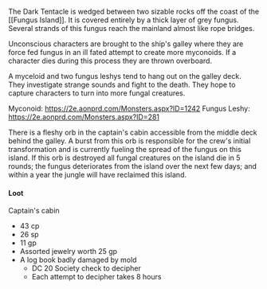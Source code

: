 The Dark Tentacle is wedged between two sizable rocks off the coast of the [[Fungus Island]]. It is covered entirely by a thick layer of grey fungus. Several strands of this fungus reach the mainland almost like rope bridges.

Unconscious characters are brought to the ship's galley where they are force fed fungus in an ill fated attempt to create more myconoids. If a character dies during this process they are thrown overboard.

A myceloid and two fungus leshys tend to hang out on the galley deck. They investigate strange sounds and fight to the death. They hope to capture characters to turn into more fungal creatures.

Myconoid: https://2e.aonprd.com/Monsters.aspx?ID=1242
Fungus Leshy: https://2e.aonprd.com/Monsters.aspx?ID=281

There is a fleshy orb in the captain's cabin accessible from the middle deck behind the galley. A burst from this orb is responsible for the crew's initial transformation and is currently fueling the spread of the fungus on this island. If this orb is destroyed all fungal creatures on the island die in 5 rounds; the fungus deteriorates from the island over the next few days; and within a year the jungle will have reclaimed this island.

#### Loot
Captain's cabin
- 43 cp
- 26 sp
- 11 gp
- Assorted jewelry worth 25 gp
- A log book badly damaged by mold
	- DC 20 Society check to decipher
	- Each attempt to decipher takes 8 hours